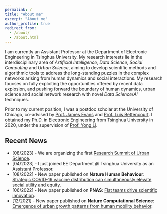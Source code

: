```yaml
---
permalink: /
title: "About me"
excerpt: "About me"
author_profile: true
redirect_from: 
  - /about/
  - /about.html
---
```


I am currently an Assistant Professor at the Department of Electronic Engineering in Tsinghua University. My research interests lie in the interdisciplinary area of *Artificial Intelligence*, *Data Science*, *Social Computing* and *Urban Science*, aiming to develop scientific methods and algorithmic tools to address the long-standing puzzles in the complex networks arising from human dynamics and social interactions. My research foucses on fully exploiting the opportunities offered by recent data explosion, and pushing forward the boundary of human dynamics, urban science and social network research with novel *Data Science*/*AI* techniques. 

Prior to my current position, I was a postdoc scholar at the University of Chicago, co-advised by [Prof. James Evans](https://sociology.uchicago.edu/directory/james-evans) and [Prof. Luis Bettencourt](https://voices.uchicago.edu/luisbettencourt/). I obtained my Ph.D. in Electronic Engineering from Tsinghua University in 2020, under the supervision of [Prof. Yong Li](http://fi.ee.tsinghua.edu.cn/~liyong/).



## Recent News
- \[08/2023\] - We are organizing the first [Research Summit of Urban Science](https://fi.ee.tsinghua.edu.cn/RSUSHD2023/).
- \[04/2023\] - I just joined EE Department @ Tsinghua University as an Assistant Professor.
- \[08/2022\] - New paper published on **Nature Human Behaviour**: [Strategic COVID-19 vaccine distribution can simultaneously elevate social utility and equity](https://www.nature.com/articles/s41562-022-01429-0).
- \[06/2022\] - New paper published on **PNAS**: [Flat teams drive scientific innovation](https://www.pnas.org/doi/abs/10.1073/pnas.2200927119).
- \[12/2021\] - New paper published on **Nature Computational Science**: [Emergence of urban growth patterns from human mobility behavior](https://www.nature.com/articles/s43588-021-00160-6).
